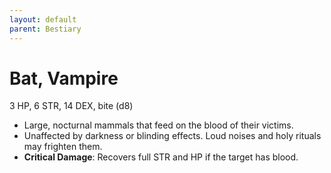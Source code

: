 ```yaml
---
layout: default
parent: Bestiary
---
```


# Bat, Vampire

3 HP, 6 STR, 14 DEX,  bite (d8)

- Large, nocturnal mammals that feed on the blood of their victims. 
- Unaffected by darkness or blinding effects. Loud noises and holy rituals may frighten them.
- **Critical Damage**: Recovers full STR and HP if the target has blood.
